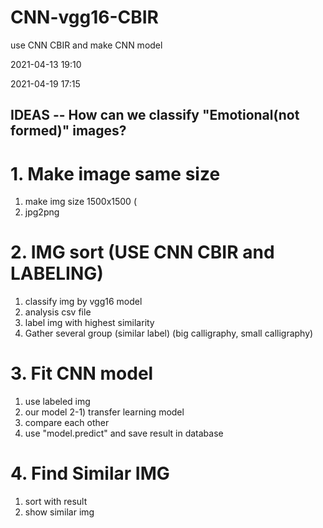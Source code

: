 # CNN-vgg16-CBIR
use CNN CBIR and make CNN model

2021-04-13 19:10

2021-04-19 17:15

## IDEAS -- How can we classify "Emotional(not formed)" images?

# 1. Make image same size

1) make img size 1500x1500 (
2) jpg2png

# 2. IMG sort (USE CNN CBIR and LABELING)

1) classify img by vgg16 model
2) analysis csv file 
3) label img with highest similarity
4) Gather several group (similar label) (big calligraphy, small calligraphy)

# 3. Fit CNN model

1) use labeled img
2) our model
2-1) transfer learning model
3) compare each other
4) use "model.predict" and save result in database

# 4. Find Similar IMG

1) sort with result 
2) show similar img
